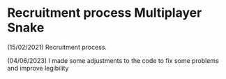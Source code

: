 # Recruitment process Multiplayer Snake
(15/02/2021) Recruitment process.

(04/06/2023) I made some adjustments to the code to fix some problems and improve legibility
